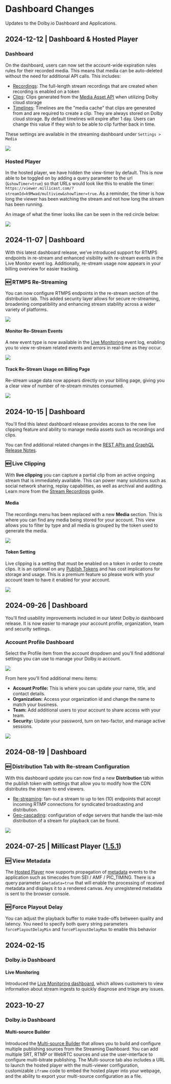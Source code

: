 # Dashboard Changes

Updates to the Dolby.io Dashboard and Applications.

## 2024-12-12 | Dashboard & Hosted Player

### Dashboard

On the dashboard, users can now set the account-wide expiration rules rules for their recorded media. This means that media can be auto-deleted without the need for additional API calls. This includes:

- [Recordings](/millicast/distribution/stream-recordings/index.mdx): The full-length stream recordings that are created when recording is enabled on a token
- [Clips](/millicast/distribution/stream-recordings/live-clipping.mdx): Clips generated from the [Media Asset API](/millicast/api/media-assets-create-media-asset/) when utilizing Dolby cloud storage
- [Timelines](/millicast/distribution/stream-recordings/live-clipping.mdx): Timelines are the "media cache" that clips are generated from and are required to create a clip. They are always stored on Dolby cloud storage. By default timelines will expire after 1 day. Users can change this value if they wish to be able to clip further back in time.

These settings are available in the streaming dashboard under `Settings > Media`

![](../assets/img/c96955004739aee7d08248a850a79c53d8774551728b5c8eadcd488f406b4e39-Screenshot_2024-12-12_at_9.59.17_AM.png)

### Hosted Player

In the hosted player, we have hidden the view-timer by default. This is now able to be toggled on by adding a query parameter to the url (`&showTimer=true`) so that URLs would look like this to enable the timer: `https://viewer.millicast.com/?streamId=k9Mwad/multiview&showTimer=true`. As a reminder, the timer is how long the viewer has been watching the stream and not how long the stream has been running.

An image of what the timer looks like can be seen in the red circle below:

![](../assets/img/e8a06e7d19e0fb95a528f26bf51a91ee94be340bb5dad90f1834e49c3780b211-Screenshot_2024-12-12_at_10.03.31_AM.png)

## 2024-11-07 | Dashboard

With this latest dashboard release, we’ve introduced support for RTMPS endpoints in re-stream and enhanced visibility with re-stream events in the Live Monitor event log. Additionally, re-stream usage now appears in your billing overview for easier tracking.

### :new: RTMPS Re-Streaming

You can now configure RTMPS endpoints in the re-stream section of the distribution tab. This added security layer allows for secure re-streaming, broadening compatibility and enhancing stream stability across a wider variety of platforms.

![](../assets/img/f3506a57cdbb6ea94f379a631b08946eff022b5e3beac88bf280cf4de4709671-dashboard-restream-rtmps-url.png)

#### Monitor Re-Stream Events

A new event type is now available in the [Live Monitoring](/millicast/streaming-dashboard/live-monitoring.md) event log, enabling you to view re-stream related events and errors in real-time as they occur.

![](../assets/img/252e36192f8369547fff49a7af109c0eeaf9f6d7fde269741cb1f807674258d9-dashboard-live-monitor-restream-events.png)

#### Track Re-Stream Usage on Billing Page

Re-stream usage data now appears directly on your billing page, giving you a clear view of number of re-stream minutes consumed.

![](../assets/img/3a112387ceffd202a53c31da649ab72eb443985f6833a72d9913f343d174cf58-dashboard-restream-billing-usage.png)

## 2024-10-15 | Dashboard

You'll find this latest dashboard release provides access to the new live clipping feature and ability to manage media assets such as recordings and clips.

You can find additional related changes in the [REST APIs and GraphQL Release Notes](/millicast/changelog/changelog-rest-apis.md).

### :new: Live Clipping

With **live clipping** you can capture a partial clip from an active ongoing stream that is immediately available. This can power many solutions such as social network sharing, replay capabilities, as well as archival and auditing. Learn more from the [Stream Recordings](/millicast/distribution/stream-recordings/index.mdx) guide.

#### Media

The recordings menu has been replaced with a new **Media** section. This is where you can find any media being stored for your account. This view allows you to filter by type and all media is grouped by the token used to generate the media.

![](../assets/img/16cb0b1a5e46ce8fb168ca3085daf45d4a4aa7d99637da5ef58eb6393ba78180-live-clipping-media-menu.png)

#### Token Setting

Live clipping is a setting that must be enabled on a token in order to create clips. It is an optional on any [Publish Tokens](/millicast/managing-your-tokens) and has cost implications for storage and usage. This is a premium feature so please work with your account team to have it enabled for your account.

![](../assets/img/ee7359252643a2c08e31378d67dc8b360c6a857f43eb9f8ee23214ceb62788fa-live-clipping-token-details.png)

## 2024-09-26 | Dashboard

You'll find usability improvements included in our latest Dolby.io dashboard release. It is now easier to manage your account profile, organization, team and security settings.

### Account Profile Dashboard

Select the Profile item from the account dropdown and you'll find additional settings you can use to manage your Dolby.io account.

![](../assets/img/a7f4a821c575e88396154983a48160272a950376adf1354ad75bc9ff98f8fd68-dashboard-account-dropdown-profile.png)

From here you'll find additional menu items:

- **Account Profile:** This is where you can update your name, title, and contact details.
- **Organization:** Access your organization id and change the name to match your business.
- **Team:** Add additional users to your account to share access with your team.
- **Security:** Update your password, turn on two-factor, and manage active sessions.

![](../assets/img/4a343b769af401e2b7b115b2f7620e3aed8ed851eec56deef46e5425ed3e8989-dashboard-account-profile-and-settings.png)

## 2024-08-19 | Dashboard

### :new: Distribution Tab with Re-stream Configuration

With this dashboard update you can now find a new **Distribution** tab within the publish token with settings that allow you to modify how the CDN distributes the stream to end viewers.

- [Re-streaming](/millicast/distribution/re-streaming.mdx): fan-out a stream to up to ten (10) endpoints that accept incoming RTMP connections for syndicated broadcasting and distribution.
- [Geo-cascading](/millicast/distribution/multi-region-support/geo-cascading.mdx): configuration of edge servers that handle the last-mile distribution of a stream for playback can be found.

![](../assets/img/6d57cb6-dashboard-distribution-tab-restream-setup.png)

## 2024-07-25 | Millicast Player ([1.5.1](https://www.npmjs.com/package/@millicast/vue-viewer-plugin?activeTab=readme))

### :new: View Metadata

The [Hosted Player](/millicast/playback/hosted-viewer.md) now supports propagation of [metadata](/millicast/playback/frame-metadata.md) events to the application such as timecodes from SEI / AMF / PIC_TIMING. There is a query parameter `&metadata=true` that will enable the processing of received metadata and displays it to a rendered canvas. Any unregistered metadata is sent to the browser console.

### :new: Force Playout Delay

You can adjust the playback buffer to make trade-offs between quality and latency. You need to specify both query string parameters `forcePlayoutDelayMin` and `forcePlayoutDelayMax` to enable this behavior

## 2024-02-15

### Dolby.io Dashboard

#### Live Monitoring

Introduced the [Live Monitoring dashboard](/millicast/streaming-dashboard/live-monitoring.md), which allows customers to view information about stream ingests to quickly diagnose and triage any issues.

## 2023-10-27

### Dolby.io Dashboard

#### Multi-source Builder

Introduced the [Multi-source Builder](/millicast/streaming-dashboard/multi-source-builder.md) that allows you to build and configure multiple publishing sources from the Streaming Dashboard. You can add multiple SRT, RTMP or WebRTC sources and use the user-interface to configure multi-bitrate publishing. The Multi-source tab also includes a URL to launch the hosted player with the multi-viewer configuration, customizable `iframe` code to embed the hosted player into your webpage, and the ability to export your multi-source configuration as a file.
